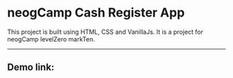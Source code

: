 # neogCamp Cash Register App

This project is built using HTML, CSS and VanillaJs. It is a project for neogCamp levelZero markTen.

---

## Demo link:
